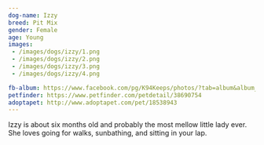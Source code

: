 ```yaml
---
dog-name: Izzy
breed: Pit Mix
gender: Female
age: Young
images:
 - /images/dogs/izzy/1.png
 - /images/dogs/izzy/2.png
 - /images/dogs/izzy/3.png
 - /images/dogs/izzy/4.png

fb-album: https://www.facebook.com/pg/K94Keeps/photos/?tab=album&album_id=1580016898709730
petfinder: https://www.petfinder.com/petdetail/38690754
adoptapet: http://www.adoptapet.com/pet/18538943
---
```

Izzy is about six months old and probably the most mellow little lady ever. She loves going for walks, sunbathing, and sitting in your lap.

